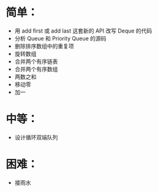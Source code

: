 # 简单：
- 用 add first 或 add last 这套新的 API 改写 Deque 的代码
- 分析 Queue 和 Priority Queue 的源码
- 删除排序数组中的重复项
- 旋转数组
- 合并两个有序链表
- 合并两个有序数组
- 两数之和
- 移动零
- 加一
# 中等：
- 设计循环双端队列
# 困难：
- 接雨水